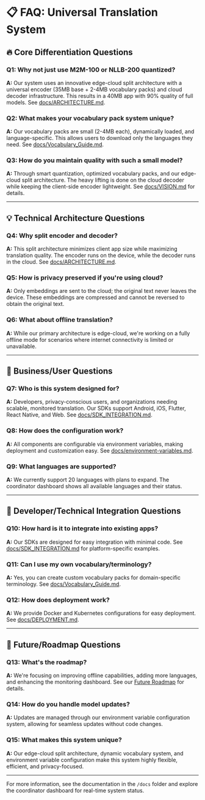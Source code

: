 # 📋 FAQ: Universal Translation System

## 🔥 **Core Differentiation Questions**

### **Q1: Why not just use M2M-100 or NLLB-200 quantized?**

**A:** Our system uses an innovative edge-cloud split architecture with a universal encoder (35MB base + 2-4MB vocabulary packs) and cloud decoder infrastructure. This results in a 40MB app with 90% quality of full models. See [docs/ARCHITECTURE.md](docs/ARCHITECTURE.md).

### **Q2: What makes your vocabulary pack system unique?**

**A:** Our vocabulary packs are small (2-4MB each), dynamically loaded, and language-specific. This allows users to download only the languages they need. See [docs/Vocabulary_Guide.md](docs/Vocabulary_Guide.md).

### **Q3: How do you maintain quality with such a small model?**

**A:** Through smart quantization, optimized vocabulary packs, and our edge-cloud split architecture. The heavy lifting is done on the cloud decoder while keeping the client-side encoder lightweight. See [docs/VISION.md](docs/VISION.md) for details.

---

## 💡 **Technical Architecture Questions**

### **Q4: Why split encoder and decoder?**

**A:** This split architecture minimizes client app size while maximizing translation quality. The encoder runs on the device, while the decoder runs in the cloud. See [docs/ARCHITECTURE.md](docs/ARCHITECTURE.md).

### **Q5: How is privacy preserved if you're using cloud?**

**A:** Only embeddings are sent to the cloud; the original text never leaves the device. These embeddings are compressed and cannot be reversed to obtain the original text.

### **Q6: What about offline translation?**

**A:** While our primary architecture is edge-cloud, we're working on a fully offline mode for scenarios where internet connectivity is limited or unavailable.

---

## 🚀 **Business/User Questions**

### **Q7: Who is this system designed for?**

**A:** Developers, privacy-conscious users, and organizations needing scalable, monitored translation. Our SDKs support Android, iOS, Flutter, React Native, and Web. See [docs/SDK_INTEGRATION.md](docs/SDK_INTEGRATION.md).

### **Q8: How does the configuration work?**

**A:** All components are configurable via environment variables, making deployment and customization easy. See [docs/environment-variables.md](docs/environment-variables.md).

### **Q9: What languages are supported?**

**A:** We currently support 20 languages with plans to expand. The coordinator dashboard shows all available languages and their status.

---

## 🔧 **Developer/Technical Integration Questions**

### **Q10: How hard is it to integrate into existing apps?**

**A:** Our SDKs are designed for easy integration with minimal code. See [docs/SDK_INTEGRATION.md](docs/SDK_INTEGRATION.md) for platform-specific examples.

### **Q11: Can I use my own vocabulary/terminology?**

**A:** Yes, you can create custom vocabulary packs for domain-specific terminology. See [docs/Vocabulary_Guide.md](docs/Vocabulary_Guide.md).

### **Q12: How does deployment work?**

**A:** We provide Docker and Kubernetes configurations for easy deployment. See [docs/DEPLOYMENT.md](docs/DEPLOYMENT.md).

---

## 🎯 **Future/Roadmap Questions**

### **Q13: What's the roadmap?**

**A:** We're focusing on improving offline capabilities, adding more languages, and enhancing the monitoring dashboard. See our [Future Roadmap](docs/future_plan.md) for details.

### **Q14: How do you handle model updates?**

**A:** Updates are managed through our environment variable configuration system, allowing for seamless updates without code changes.

### **Q15: What makes this system unique?**

**A:** Our edge-cloud split architecture, dynamic vocabulary system, and environment variable configuration make this system highly flexible, efficient, and privacy-focused.

---

For more information, see the documentation in the `/docs` folder and explore the coordinator dashboard for real-time system status.